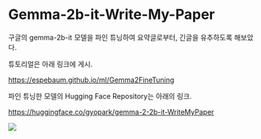 # Gemma-2b-it-Write-My-Paper
구글의 gemma-2b-it 모델을 파인 튜닝하여 요약글로부터, 긴글을 유추하도록 해보았다.

튜토리얼은 아래 링크에 게시.

https://espebaum.github.io/ml/Gemma2FineTuning

파인 튜닝한 모델의 Hugging Face Repository는 아래의 링크.

https://huggingface.co/gyopark/gemma-2-2b-it-WriteMyPaper

<img src="/home/gyopark/gemma/images/aihub_dataset.webp">